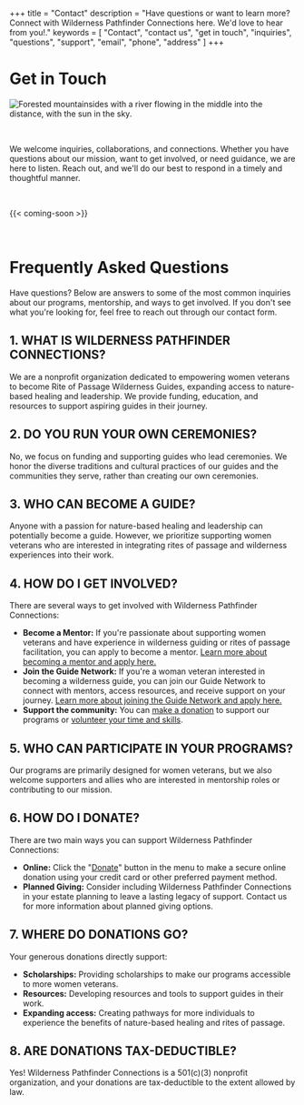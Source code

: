 +++
title = "Contact"
description = "Have questions or want to learn more?  Connect with Wilderness Pathfinder Connections here. We'd love to hear from you!."
keywords = [
  "Contact",
  "contact us",
  "get in touch",
  "inquiries",
  "questions",
  "support",
  "email",
  "phone",
  "address"
]
+++
# **Get in Touch**

![Forested mountainsides with a river flowing in the middle into the distance, with the sun in the sky.](/uploads/stacie-s-resting-place.jpg "Photo by Sher")

&nbsp;

We welcome inquiries, collaborations, and connections. Whether you have questions about our mission, want to get involved, or need guidance, we are here to listen. Reach out, and we'll do our best to respond in a timely and thoughtful manner.

&nbsp;

{{< coming-soon >}}

&nbsp;

# Frequently Asked Questions

Have questions? Below are answers to some of the most common inquiries about our programs, mentorship, and ways to get involved. If you don't see what you're looking for, feel free to reach out through our contact form.

## 1\. WHAT IS WILDERNESS PATHFINDER CONNECTIONS?

We are a nonprofit organization dedicated to empowering women veterans to become Rite of Passage Wilderness Guides, expanding access to nature-based healing and leadership. We provide funding, education, and resources to support aspiring guides in their journey.

## 2\. DO YOU RUN YOUR OWN CEREMONIES?

No, we focus on funding and supporting guides who lead ceremonies. We honor the diverse traditions and cultural practices of our guides and the communities they serve, rather than creating our own ceremonies.

## 3\. WHO CAN BECOME A GUIDE?

Anyone with a passion for nature-based healing and leadership can potentially become a guide. However, we prioritize supporting women veterans who are interested in integrating rites of passage and wilderness experiences into their work.

## 4\. HOW DO I GET INVOLVED?

There are several ways to get involved with Wilderness Pathfinder Connections:

* **Become a Mentor:** If you're passionate about supporting women veterans and have experience in wilderness guiding or rites of passage facilitation, you can apply to become a mentor. <a href="https://wildpathfinder.org/get_involved/mentorship/" title="Become a Mentor page" target="_blank" rel="noopener">Learn more about becoming a mentor and apply here.</a>
* **Join the Guide Network:** If you're a woman veteran interested in becoming a wilderness guide, you can join our Guide Network to connect with mentors, access resources, and receive support on your journey. <a href="https://wildpathfinder.org/get_involved/guide_network/" title="Join the Guide Network" target="_blank" rel="noopener">Learn more about joining the Guide Network and apply here.</a>
* **Support the community:** You can <a href="https://wildpathfinder.org/donate/" title="Donate page" target="_blank" rel="noopener">make a donation</a> to support our programs or <a href="https://wildpathfinder.org/get_involved/volunteer/" title="Volunteer page" target="_blank" rel="noopener">volunteer your time and skills</a>.

## 5\. WHO CAN PARTICIPATE IN YOUR PROGRAMS?

Our programs are primarily designed for women veterans, but we also welcome supporters and allies who are interested in mentorship roles or contributing to our mission.

## 6\. HOW DO I DONATE?

There are two main ways you can support Wilderness Pathfinder Connections:

* **Online:** Click the "<a href="https://wildpathfinder.org/donate/" title="Donate page" target="_blank" rel="noopener">Donate</a>" button in the menu to make a secure online donation using your credit card or other preferred payment method.
* **Planned Giving:** Consider including Wilderness Pathfinder Connections in your estate planning to leave a lasting legacy of support. Contact us for more information about planned giving options.

## 7\. WHERE DO DONATIONS GO?

Your generous donations directly support:

* **Scholarships:** Providing scholarships to make our programs accessible to more women veterans.
* **Resources:** Developing resources and tools to support guides in their work.
* **Expanding access:** Creating pathways for more individuals to experience the benefits of nature-based healing and rites of passage.

## 8\. ARE DONATIONS TAX-DEDUCTIBLE?

Yes! Wilderness Pathfinder Connections is a 501(c)(3) nonprofit organization, and your donations are tax-deductible to the extent allowed by law.

&nbsp;

&nbsp;

&nbsp;